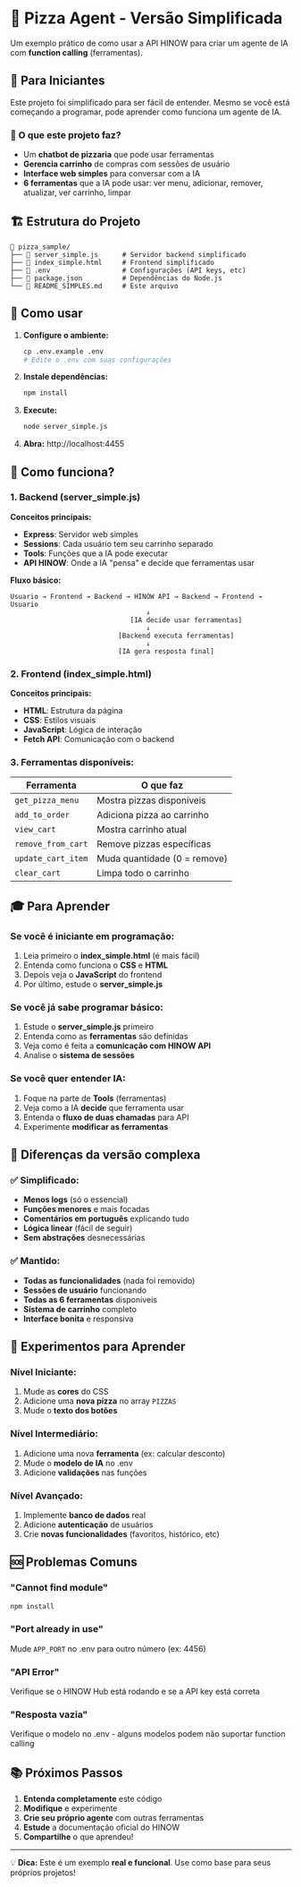 # 🍕 Pizza Agent - Versão Simplificada

Um exemplo prático de como usar a API HINOW para criar um agente de IA com **function calling** (ferramentas).

## 📖 Para Iniciantes

Este projeto foi simplificado para ser fácil de entender. Mesmo se você está começando a programar, pode aprender como funciona um agente de IA.

### 🎯 O que este projeto faz?

- Um **chatbot de pizzaria** que pode usar ferramentas
- **Gerencia carrinho** de compras com sessões de usuário
- **Interface web simples** para conversar com a IA
- **6 ferramentas** que a IA pode usar: ver menu, adicionar, remover, atualizar, ver carrinho, limpar

## 🏗️ Estrutura do Projeto

```
📁 pizza_sample/
├── 📄 server_simple.js      # Servidor backend simplificado
├── 📄 index_simple.html     # Frontend simplificado 
├── 📄 .env                  # Configurações (API keys, etc)
├── 📄 package.json          # Dependências do Node.js
└── 📄 README_SIMPLES.md     # Este arquivo
```

## 🚀 Como usar

1. **Configure o ambiente:**
   ```bash
   cp .env.example .env
   # Edite o .env com suas configurações
   ```

2. **Instale dependências:**
   ```bash
   npm install
   ```

3. **Execute:**
   ```bash
   node server_simple.js
   ```

4. **Abra:** http://localhost:4455

## 🔧 Como funciona?

### 1. **Backend (server_simple.js)**

**Conceitos principais:**
- **Express**: Servidor web simples
- **Sessions**: Cada usuário tem seu carrinho separado
- **Tools**: Funções que a IA pode executar
- **API HINOW**: Onde a IA "pensa" e decide que ferramentas usar

**Fluxo básico:**
```
Usuario → Frontend → Backend → HINOW API → Backend → Frontend → Usuario
                                  ↓
                              [IA decide usar ferramentas]
                                  ↓
                           [Backend executa ferramentas]
                                  ↓
                           [IA gera resposta final]
```

### 2. **Frontend (index_simple.html)**

**Conceitos principais:**
- **HTML**: Estrutura da página
- **CSS**: Estilos visuais
- **JavaScript**: Lógica de interação
- **Fetch API**: Comunicação com o backend

### 3. **Ferramentas disponíveis:**

| Ferramenta | O que faz |
|------------|-----------|
| `get_pizza_menu` | Mostra pizzas disponíveis |
| `add_to_order` | Adiciona pizza ao carrinho |
| `view_cart` | Mostra carrinho atual |
| `remove_from_cart` | Remove pizzas específicas |
| `update_cart_item` | Muda quantidade (0 = remove) |
| `clear_cart` | Limpa todo o carrinho |

## 🎓 Para Aprender

### Se você é **iniciante em programação:**
1. Leia primeiro o **index_simple.html** (é mais fácil)
2. Entenda como funciona o **CSS** e **HTML**
3. Depois veja o **JavaScript** do frontend
4. Por último, estude o **server_simple.js**

### Se você já sabe **programar básico:**
1. Estude o **server_simple.js** primeiro
2. Entenda como as **ferramentas** são definidas
3. Veja como é feita a **comunicação com HINOW API**
4. Analise o **sistema de sessões**

### Se você quer **entender IA:**
1. Foque na parte de **Tools** (ferramentas)
2. Veja como a IA **decide** que ferramenta usar
3. Entenda o **fluxo de duas chamadas** para API
4. Experimente **modificar as ferramentas**

## 🔄 Diferenças da versão complexa

### ✅ **Simplificado:**
- **Menos logs** (só o essencial)
- **Funções menores** e mais focadas
- **Comentários em português** explicando tudo
- **Lógica linear** (fácil de seguir)
- **Sem abstrações** desnecessárias

### ✅ **Mantido:**
- **Todas as funcionalidades** (nada foi removido)
- **Sessões de usuário** funcionando
- **Todas as 6 ferramentas** disponíveis
- **Sistema de carrinho** completo
- **Interface bonita** e responsiva

## 🧪 Experimentos para Aprender

### **Nível Iniciante:**
1. Mude as **cores** do CSS
2. Adicione uma **nova pizza** no array `PIZZAS`
3. Mude o **texto dos botões**

### **Nível Intermediário:**
1. Adicione uma nova **ferramenta** (ex: calcular desconto)
2. Mude o **modelo de IA** no .env
3. Adicione **validações** nas funções

### **Nível Avançado:**
1. Implemente **banco de dados** real
2. Adicione **autenticação** de usuários
3. Crie **novas funcionalidades** (favoritos, histórico, etc)

## 🆘 Problemas Comuns

### **"Cannot find module"**
```bash
npm install
```

### **"Port already in use"**
Mude `APP_PORT` no .env para outro número (ex: 4456)

### **"API Error"**
Verifique se o HINOW Hub está rodando e se a API key está correta

### **"Resposta vazia"**
Verifique o modelo no .env - alguns modelos podem não suportar function calling

## 📚 Próximos Passos

1. **Entenda completamente** este código
2. **Modifique** e experimente
3. **Crie seu próprio agente** com outras ferramentas
4. **Estude** a documentação oficial do HINOW
5. **Compartilhe** o que aprendeu!

---

💡 **Dica:** Este é um exemplo **real e funcional**. Use como base para seus próprios projetos!